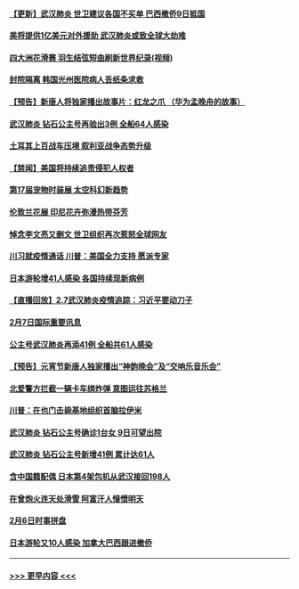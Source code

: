 #### [【更新】武汉肺炎 世卫建议各国不买单 巴西撤侨9日抵国](../pages/prog202/a102770740.md?t=02081422) 
#### [美将提供1亿美元对外援助 武汉肺炎或致全球大劫难](../pages/prog202/a102772361.md?t=02081422) 
#### [四大洲花滑赛 羽生结弦短曲刷新世界纪录(视频)](../pages/prog202/a102772341.md?t=02081422) 
#### [封院隔离 韩国光州医院病人丢纸条求救](../pages/prog202/a102772282.md?t=02081422) 
#### [【预告】新唐人将独家播出故事片：红龙之爪 （华为孟晚舟的故事）](../pages/prog202/a102767728.md?t=02081422) 
#### [武汉肺炎 钻石公主号再验出3例 全船64人感染](../pages/prog202/a102771726.md?t=02081422) 
#### [土耳其上百战车压境 叙利亚战争态势升级](../pages/prog202/a102772132.md?t=02081422) 
#### [【禁闻】美国将持续追责侵犯人权者](../pages/prog202/a102772042.md?t=02081422) 
#### [第17届宠物时装展 太空科幻新趋势](../pages/prog202/a102772033.md?t=02081422) 
#### [伦敦兰花展 印尼花卉弥漫热带芬芳](../pages/prog202/a102772026.md?t=02081422) 
#### [悼念李文亮又删文 世卫组织再次惹怒全球网友](../pages/prog202/a102771968.md?t=02081422) 
#### [川习就疫情通话 川普：美国全力支持 愿派专家](../pages/prog202/a102771930.md?t=02081422) 
#### [日本游轮增41人感染 各国持续现新病例](../pages/prog202/a102771912.md?t=02081422) 
#### [【直播回放】2.7武汉肺炎疫情追踪：习近平要动刀子](../pages/prog202/a102771649.md?t=02081422) 
#### [2月7日国际重要讯息](../pages/prog202/a102771747.md?t=02081422) 
#### [公主号武汉肺炎再添41例 全船共61人感染](../pages/prog202/a102771703.md?t=02081422) 
#### [【预告】元宵节新唐人独家播出“神韵晚会”及“交响乐音乐会”](../pages/prog202/a102767674.md?t=02081422) 
#### [北爱警方拦截一辆卡车绑炸弹 意图运往苏格兰](../pages/prog202/a102771609.md?t=02081422) 
#### [川普：在也门击毙基地组织首脑拉伊米](../pages/prog202/a102771528.md?t=02081422) 
#### [武汉肺炎 钻石公主号确诊1台女 9日可望出院](../pages/prog202/a102771518.md?t=02081422) 
#### [武汉肺炎 钻石公主号新增41例 累计达61人](../pages/prog202/a102771486.md?t=02081422) 
#### [含中国籍配偶 日本第4架包机从武汉接回198人](../pages/prog202/a102771472.md?t=02081422) 
#### [在曾炮火连天处滑雪 阿富汗人憧憬明天](../pages/prog202/a102771290.md?t=02081422) 
#### [2月6日时事拼盘](../pages/prog202/a102771225.md?t=02081422) 
#### [日本游轮又10人感染 加拿大巴西跟进撤侨](../pages/prog202/a102771084.md?t=02081422) 

----
#### [ >>> 更早内容 <<< ](../indexes/prog202-earlier.md)
